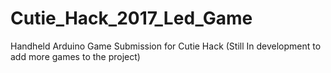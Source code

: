 # Cutie_Hack_2017_Led_Game
Handheld Arduino Game Submission for Cutie Hack (Still In development to add more games to the project)
